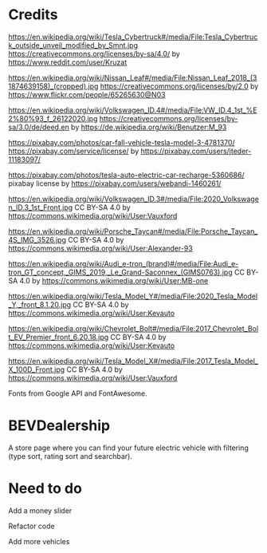 # Credits

https://en.wikipedia.org/wiki/Tesla_Cybertruck#/media/File:Tesla_Cybertruck_outside_unveil_modified_by_Smnt.jpg https://creativecommons.org/licenses/by-sa/4.0/ by https://www.reddit.com/user/Kruzat

https://en.wikipedia.org/wiki/Nissan_Leaf#/media/File:Nissan_Leaf_2018_(31874639158)_(cropped).jpg https://creativecommons.org/licenses/by/2.0 by https://www.flickr.com/people/65265630@N03

https://en.wikipedia.org/wiki/Volkswagen_ID.4#/media/File:VW_ID.4_1st_%E2%80%93_f_26122020.jpg https://creativecommons.org/licenses/by-sa/3.0/de/deed.en by https://de.wikipedia.org/wiki/Benutzer:M_93

https://pixabay.com/photos/car-fall-vehicle-tesla-model-3-4781370/   https://pixabay.com/service/license/ by  https://pixabay.com/users/jteder-11183097/

https://pixabay.com/photos/tesla-auto-electric-car-recharge-5360686/  pixabay license by https://pixabay.com/users/webandi-1460261/

https://en.wikipedia.org/wiki/Volkswagen_ID.3#/media/File:2020_Volkswagen_ID.3_1st_Front.jpg CC BY-SA 4.0 by https://commons.wikimedia.org/wiki/User:Vauxford

https://en.wikipedia.org/wiki/Porsche_Taycan#/media/File:Porsche_Taycan_4S_IMG_3526.jpg  CC BY-SA 4.0 by https://commons.wikimedia.org/wiki/User:Alexander-93

https://en.wikipedia.org/wiki/Audi_e-tron_(brand)#/media/File:Audi_e-tron_GT_concept,_GIMS_2019,_Le_Grand-Saconnex_(GIMS0763).jpg CC BY-SA 4.0 by https://commons.wikimedia.org/wiki/User:MB-one

https://en.wikipedia.org/wiki/Tesla_Model_Y#/media/File:2020_Tesla_Model_Y,_front_8.1.20.jpg CC BY-SA 4.0 by https://commons.wikimedia.org/wiki/User:Kevauto

https://en.wikipedia.org/wiki/Chevrolet_Bolt#/media/File:2017_Chevrolet_Bolt_EV_Premier_front_6.20.18.jpg CC BY-SA 4.0 by https://commons.wikimedia.org/wiki/User:Kevauto

https://en.wikipedia.org/wiki/Tesla_Model_X#/media/File:2017_Tesla_Model_X_100D_Front.jpg CC BY-SA 4.0 by https://commons.wikimedia.org/wiki/User:Vauxford

Fonts from Google API and FontAwesome.

# BEVDealership

A store page where you can find your future electric vehicle with filtering (type sort, rating sort and searchbar). 

# Need to do 

Add a money slider

Refactor code

Add more vehicles

